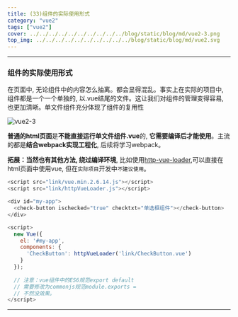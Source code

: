 ```yaml
---
title: (33)组件的实际使用形式
category: "vue2"
tags: ["vue2"]
cover: ../../../../../../../../../../blog/static/blog/md/vue2-3.png
top_img: ../../../../../../../../../../blog/static/blog/md/vue2.svg
---
```


***

### 组件的实际使用形式

在页面中, 无论组件中的内容怎么抽离。都会显得混乱。事实上在实际的项目中, 组件都是一个一个单独的, 以.vue结尾的文件。这让我们对组件的管理变得容易, 也更加清晰。单文件组件充分体现了组件的复用性

![vue2-3](../../../../../../../../../../blog/static/blog/md/vue2-3.png)

**普通的html页面**是**不能直接运行单文件组件.vue**的, **它需要编译后才能使用**。主流的都是**结合webpack实现工程化**, 后续将学习webpack。

**拓展：当然也有其他方法, 绕过编译环境**, 比如使用[http-vue-loader](https://github.com/FranckFreiburger/http-vue-loader),可以直接在html页面中使用vue, 但在`实际项目`开发中`不建议使用`。


```js vue2
<script src="link/vue.min.2.6.14.js"></script>
<script src="link/httpVueLoader.js"></script>

<div id="my-app">
  <check-button ischecked="true" checktxt="单选框组件"></check-button>
</div>

<script>
  new Vue({
    el: '#my-app',
    components: {
      'CheckButton': httpVueLoader('link/CheckButton.vue')
    }
  });
  
  // 注意：vue组件中的ES6规范export default
  // 需要修改为commonjs规范module.exports =
  // 不然没效果。
</script>
```


***